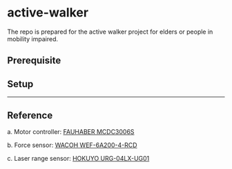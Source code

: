 # active-walker
The repo is prepared for the active walker project for elders or people in mobility impaired.

## Prerequisite


## Setup 

___

## Reference
a. Motor controller: [FAUHABER MCDC3006S](https://www.faulhaber.com/fileadmin/Import/Media/EN_MCDC3006S_V2-5_DFF.pdf)

b. Force sensor: [WACOH WEF-6A200-4-RCD](https://wacoh-tech.com/en/products/dynpick/200n_rcd.html)

c. Laser range sensor: [HOKUYO URG-04LX-UG01](https://www.hokuyo-aut.jp/search/single.php?serial=166)

